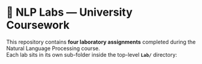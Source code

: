 # 📝 NLP Labs — University Coursework

This repository contains **four laboratory assignments** completed during the Natural Language Processing course.  
Each lab sits in its own sub-folder inside the top-level **`Lab/`** directory:

